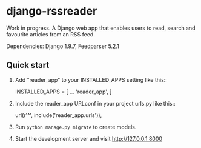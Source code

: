 # django-rssreader
Work in progress. A Django web app that enables users to read, search and favourite articles from an RSS feed.

Dependencies: Django 1.9.7, Feedparser 5.2.1

Quick start
-----------

1. Add "reader_app" to your INSTALLED_APPS setting like this::

    INSTALLED_APPS = [
        ...
        'reader_app',
    ]

2. Include the reader_app URLconf in your project urls.py like this::

    url(r'^', include('reader_app.urls')),

3. Run `python manage.py migrate` to create models.

4. Start the development server and visit http://127.0.0.1:8000
